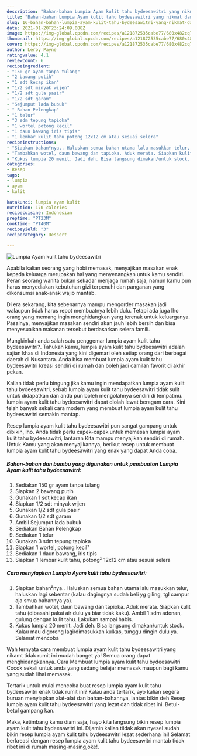 ```yaml
---
description: "Bahan-bahan Lumpia Ayam kulit tahu bydeesawitri yang nikmat dan Mudah Dibuat"
title: "Bahan-bahan Lumpia Ayam kulit tahu bydeesawitri yang nikmat dan Mudah Dibuat"
slug: 16-bahan-bahan-lumpia-ayam-kulit-tahu-bydeesawitri-yang-nikmat-dan-mudah-dibuat
date: 2021-01-20T23:24:09.088Z
image: https://img-global.cpcdn.com/recipes/a121872535cabe77/680x482cq70/lumpia-ayam-kulit-tahu-bydeesawitri-foto-resep-utama.jpg
thumbnail: https://img-global.cpcdn.com/recipes/a121872535cabe77/680x482cq70/lumpia-ayam-kulit-tahu-bydeesawitri-foto-resep-utama.jpg
cover: https://img-global.cpcdn.com/recipes/a121872535cabe77/680x482cq70/lumpia-ayam-kulit-tahu-bydeesawitri-foto-resep-utama.jpg
author: Leroy Payne
ratingvalue: 4.1
reviewcount: 6
recipeingredient:
- "150 gr ayam tanpa tulang"
- "2 bawang putih"
- "1 sdt kecap ikan"
- "1/2 sdt minyak wijen"
- "1/2 sdt gula pasir"
- "1/2 sdt garam"
- "Sejumput lada bubuk"
- " Bahan Pelengkap"
- "1 telur"
- "3 sdm tepung tapioka"
- "1 wortel potong kecil"
- "1 daun bawang iris tipis"
- "1 lembar kulit tahu potong 12x12 cm atau sesuai selera"
recipeinstructions:
- "Siapkan bahan²nya.. Haluskan semua bahan utama lalu masukkan telur, haluskan lagi sebentar (kalau dagingnya sudah beli yg giling, tgl campur aja smua bahannya ya)."
- "Tambahkan wotel, daun bawang dan tapioka. Aduk merata. Siapkan kulit tahu (dibasahi pakai air dulu ya biar tidak kaku). Ambil 1 sdm adonan, gulung dengan kulit tahu. Lakukan sampai habis."
- "Kukus lumpia 20 menit. Jadi deh. Bisa langsung dimakan/untuk stock. Kalau mau digoreng lagi/dimasukkan kulkas, tunggu dingin dulu ya. Selamat mencoba"
categories:
- Resep
tags:
- lumpia
- ayam
- kulit

katakunci: lumpia ayam kulit 
nutrition: 170 calories
recipecuisine: Indonesian
preptime: "PT23M"
cooktime: "PT40M"
recipeyield: "3"
recipecategory: Dessert

---
```



![Lumpia Ayam kulit tahu bydeesawitri](https://img-global.cpcdn.com/recipes/a121872535cabe77/680x482cq70/lumpia-ayam-kulit-tahu-bydeesawitri-foto-resep-utama.jpg)

Apabila kalian seorang yang hobi memasak, menyajikan masakan enak kepada keluarga merupakan hal yang menyenangkan untuk kamu sendiri. Peran seorang  wanita bukan sekadar menjaga rumah saja, namun kamu pun harus menyediakan kebutuhan gizi terpenuhi dan panganan yang dikonsumsi anak-anak wajib mantab.

Di era  sekarang, kita sebenarnya mampu mengorder masakan jadi walaupun tidak harus repot membuatnya lebih dulu. Tetapi ada juga lho orang yang memang ingin menghidangkan yang terenak untuk keluarganya. Pasalnya, menyajikan masakan sendiri akan jauh lebih bersih dan bisa menyesuaikan makanan tersebut berdasarkan selera famili. 



Mungkinkah anda salah satu penggemar lumpia ayam kulit tahu bydeesawitri?. Tahukah kamu, lumpia ayam kulit tahu bydeesawitri adalah sajian khas di Indonesia yang kini digemari oleh setiap orang dari berbagai daerah di Nusantara. Anda bisa membuat lumpia ayam kulit tahu bydeesawitri kreasi sendiri di rumah dan boleh jadi camilan favorit di akhir pekan.

Kalian tidak perlu bingung jika kamu ingin mendapatkan lumpia ayam kulit tahu bydeesawitri, sebab lumpia ayam kulit tahu bydeesawitri tidak sulit untuk didapatkan dan anda pun boleh mengolahnya sendiri di tempatmu. lumpia ayam kulit tahu bydeesawitri dapat diolah lewat beragam cara. Kini telah banyak sekali cara modern yang membuat lumpia ayam kulit tahu bydeesawitri semakin mantap.

Resep lumpia ayam kulit tahu bydeesawitri pun sangat gampang untuk dibikin, lho. Anda tidak perlu capek-capek untuk memesan lumpia ayam kulit tahu bydeesawitri, lantaran Kita mampu menyajikan sendiri di rumah. Untuk Kamu yang akan menyajikannya, berikut resep untuk membuat lumpia ayam kulit tahu bydeesawitri yang enak yang dapat Anda coba.

<!--inarticleads1-->

##### Bahan-bahan dan bumbu yang digunakan untuk pembuatan Lumpia Ayam kulit tahu bydeesawitri:

1. Sediakan 150 gr ayam tanpa tulang
1. Siapkan 2 bawang putih
1. Gunakan 1 sdt kecap ikan
1. Siapkan 1/2 sdt minyak wijen
1. Gunakan 1/2 sdt gula pasir
1. Gunakan 1/2 sdt garam
1. Ambil Sejumput lada bubuk
1. Sediakan  Bahan Pelengkap
1. Sediakan 1 telur
1. Gunakan 3 sdm tepung tapioka
1. Siapkan 1 wortel, potong kecil²
1. Sediakan 1 daun bawang, iris tipis
1. Siapkan 1 lembar kulit tahu, potong² 12x12 cm atau sesuai selera




<!--inarticleads2-->

##### Cara menyiapkan Lumpia Ayam kulit tahu bydeesawitri:

1. Siapkan bahan²nya.. Haluskan semua bahan utama lalu masukkan telur, haluskan lagi sebentar (kalau dagingnya sudah beli yg giling, tgl campur aja smua bahannya ya).
1. Tambahkan wotel, daun bawang dan tapioka. Aduk merata. Siapkan kulit tahu (dibasahi pakai air dulu ya biar tidak kaku). Ambil 1 sdm adonan, gulung dengan kulit tahu. Lakukan sampai habis.
1. Kukus lumpia 20 menit. Jadi deh. Bisa langsung dimakan/untuk stock. Kalau mau digoreng lagi/dimasukkan kulkas, tunggu dingin dulu ya. Selamat mencoba




Wah ternyata cara membuat lumpia ayam kulit tahu bydeesawitri yang nikamt tidak rumit ini mudah banget ya! Semua orang dapat menghidangkannya. Cara Membuat lumpia ayam kulit tahu bydeesawitri Cocok sekali untuk anda yang sedang belajar memasak maupun bagi kamu yang sudah lihai memasak.

Tertarik untuk mulai mencoba buat resep lumpia ayam kulit tahu bydeesawitri enak tidak rumit ini? Kalau anda tertarik, ayo kalian segera buruan menyiapkan alat-alat dan bahan-bahannya, lantas bikin deh Resep lumpia ayam kulit tahu bydeesawitri yang lezat dan tidak ribet ini. Betul-betul gampang kan. 

Maka, ketimbang kamu diam saja, hayo kita langsung bikin resep lumpia ayam kulit tahu bydeesawitri ini. Dijamin kalian tiidak akan nyesel sudah bikin resep lumpia ayam kulit tahu bydeesawitri lezat sederhana ini! Selamat berkreasi dengan resep lumpia ayam kulit tahu bydeesawitri mantab tidak ribet ini di rumah masing-masing,oke!.

